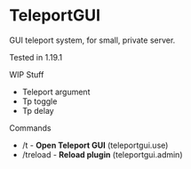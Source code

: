 # TeleportGUI
GUI teleport system, for small, private server.

Tested in 1.19.1

WIP Stuff
- Teleport argument
- Tp toggle
- Tp delay

Commands
- /t - <b>Open Teleport GUI</b> (teleportgui.use)
- /treload - <b>Reload plugin</b> (teleportgui.admin)
